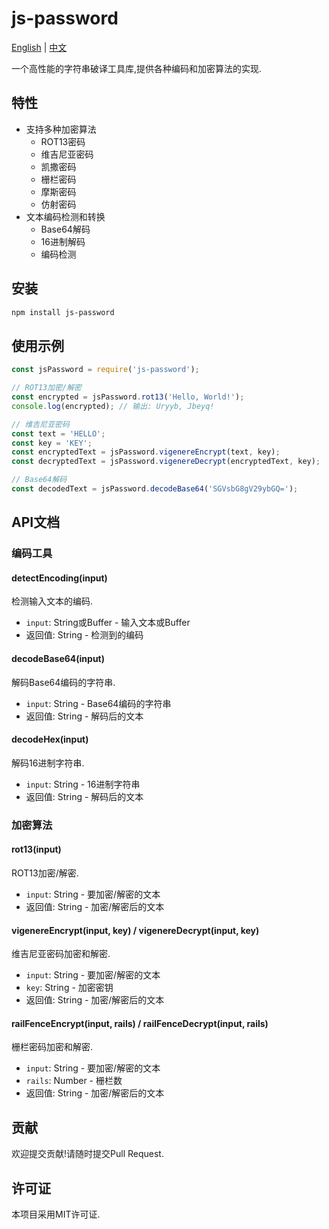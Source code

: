 # js-password

[English](./README.md) | [中文](./README.cn.md)

一个高性能的字符串破译工具库,提供各种编码和加密算法的实现.

## 特性

- 支持多种加密算法
  - ROT13密码
  - 维吉尼亚密码
  - 凯撒密码
  - 栅栏密码
  - 摩斯密码
  - 仿射密码
- 文本编码检测和转换
  - Base64解码
  - 16进制解码
  - 编码检测

## 安装

```bash
npm install js-password
```

## 使用示例

```javascript
const jsPassword = require('js-password');

// ROT13加密/解密
const encrypted = jsPassword.rot13('Hello, World!');
console.log(encrypted); // 输出: Uryyb, Jbeyq!

// 维吉尼亚密码
const text = 'HELLO';
const key = 'KEY';
const encryptedText = jsPassword.vigenereEncrypt(text, key);
const decryptedText = jsPassword.vigenereDecrypt(encryptedText, key);

// Base64解码
const decodedText = jsPassword.decodeBase64('SGVsbG8gV29ybGQ=');
```

## API文档

### 编码工具

#### detectEncoding(input)
检测输入文本的编码.
- `input`: String或Buffer - 输入文本或Buffer
- 返回值: String - 检测到的编码

#### decodeBase64(input)
解码Base64编码的字符串.
- `input`: String - Base64编码的字符串
- 返回值: String - 解码后的文本

#### decodeHex(input)
解码16进制字符串.
- `input`: String - 16进制字符串
- 返回值: String - 解码后的文本

### 加密算法

#### rot13(input)
ROT13加密/解密.
- `input`: String - 要加密/解密的文本
- 返回值: String - 加密/解密后的文本

#### vigenereEncrypt(input, key) / vigenereDecrypt(input, key)
维吉尼亚密码加密和解密.
- `input`: String - 要加密/解密的文本
- `key`: String - 加密密钥
- 返回值: String - 加密/解密后的文本

#### railFenceEncrypt(input, rails) / railFenceDecrypt(input, rails)
栅栏密码加密和解密.
- `input`: String - 要加密/解密的文本
- `rails`: Number - 栅栏数
- 返回值: String - 加密/解密后的文本

## 贡献

欢迎提交贡献!请随时提交Pull Request.

## 许可证

本项目采用MIT许可证.